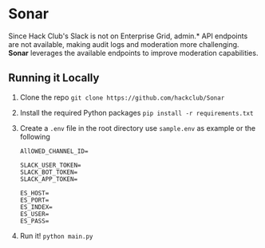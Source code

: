 # Sonar

Since Hack Club's Slack is not on Enterprise Grid, admin.* API endpoints are not available, making audit logs and moderation more challenging. **Sonar** leverages the available endpoints to improve moderation capabilities.

## Running it Locally

1. Clone the repo `git clone https://github.com/hackclub/Sonar`
2. Install the required Python packages `pip install -r requirements.txt`
3. Create a `.env` file in the root directory use `sample.env` as example or the following

   ```env
   AllOWED_CHANNEL_ID=

   SLACK_USER_TOKEN=
   SLACK_BOT_TOKEN=
   SLACK_APP_TOKEN=

   ES_HOST=
   ES_PORT=
   ES_INDEX=
   ES_USER=
   ES_PASS=
   ```

4. Run it! `python main.py`
